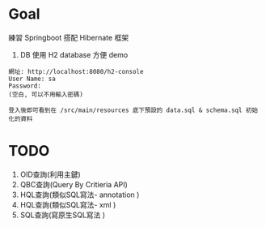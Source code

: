# Goal
練習 Springboot 搭配 Hibernate 框架

1. DB 使用 H2 database 方便 demo

```
網址: http://localhost:8080/h2-console
User Name: sa
Password:
(空白, 可以不用輸入密碼)

登入後即可看到在 /src/main/resources 底下預設的 data.sql & schema.sql 初始化的資料
```

# TODO
1. OID查詢(利用主鍵)
2. QBC查詢(Query By Critieria API)
3. HQL查詢(類似SQL寫法- annotation )
3. HQL查詢(類似SQL寫法- xml )
4. SQL查詢(寫原生SQL寫法 )